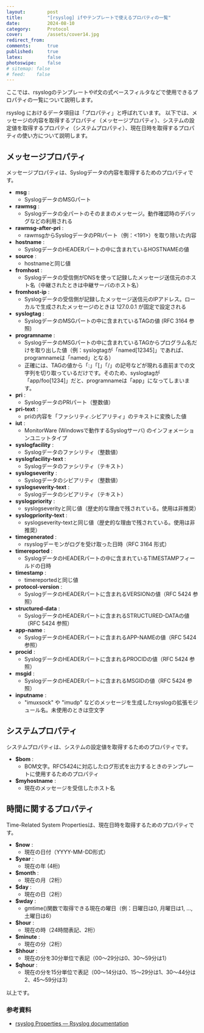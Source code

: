 ```yaml
---
layout:        post
title:         "[rsyslog] ifやテンプレートで使えるプロパティの一覧"
date:          2024-08-10
category:      Protocol
cover:         /assets/cover14.jpg
redirect_from:
comments:      true
published:     true
latex:         false
photoswipe:    false
# sitemap: false
# feed:    false
---
```


ここでは、rsyslogのテンプレートやif文の式ベースフィルタなどで使用できるプロパティの一覧について説明します。

rsyslog におけるデータ項目は「プロパティ」と呼ばれています。
以下では、メッセージの内容を取得するプロパティ（メッセージプロパティ）、システムの設定値を取得するプロパティ（システムプロパティ）、現在日時を取得するプロパティの使い方について説明します。

## メッセージプロパティ

メッセージプロパティは、Syslogデータの内容を取得するためのプロパティです。

- **msg** :
    - SyslogデータのMSGパート
- **rawmsg** :
    - Syslogデータの全パートのそのままのメッセージ。動作確認時のデバッグなどの利用される
- **rawmsg-after-pri** :
    - rawmsgからSyslogデータのPRIパート（例：\<191>）を取り除いた内容
- **hostname** :
    - SyslogデータのHEADERパートの中に含まれているHOSTNAMEの値
- **source** :
    - hostnameと同じ値
- **fromhost** :
    - Syslogデータの受信側がDNSを使って記録したメッセージ送信元のホスト名（中継されたときは中継サーバのホスト名）
- **fromhost-ip** :
    - Syslogデータの受信側が記録したメッセージ送信元のIPアドレス。ローカルで生成されたメッセージのときは 127.0.0.1 が固定で設定される
- **syslogtag** :
    - SyslogデータのMSGパートの中に含まれているTAGの値 (RFC 3164 参照)
- **programname** :
    - SyslogデータのMSGパートの中に含まれているTAGからプログラム名だけを取り出した値（例：syslogtagが「named[12345]」であれば、programnameは「named」となる）
    - 正確には、TAGの値から「:」「\[」「/」の記号などが現れる直前までの文字列を切り取っているだけです。そのため、syslogtagが「app/foo[1234]」だと、programnameは「app」になってしまいます。
- **pri** :
    - SyslogデータのPRIパート（整数値）
- **pri-text** :
    - priの内容を「ファシリティ.シビアリティ」のテキストに変換した値
- **iut** :
    - MonitorWare (Windowsで動作するSyslogサーバ) のインフォメーションユニットタイプ
- **syslogfacility** :
    - Syslogデータのファシリティ（整数値）
- **syslogfacility-text** :
    - Syslogデータのファシリティ（テキスト）
- **syslogseverity** :
    - Syslogデータのシビアリティ（整数値）
- **syslogseverity-text** :
    - Syslogデータのシビアリティ（テキスト）
- **syslogpriority** :
    - syslogseverityと同じ値（歴史的な理由で残されている。使用は非推奨）
- **syslogpriority-text** :
    - syslogseverity-textと同じ値（歴史的な理由で残されている。使用は非推奨）
- **timegenerated** :
    - rsyslogデーモンがログを受け取った日時（RFC 3164 形式）
- **timereported** :
    - SyslogデータのHEADERパートの中に含まれているTIMESTAMPフィールドの日時
- **timestamp** :
    - timereportedと同じ値
- **protocol-version** :
    - SyslogデータのHEADERパートに含まれるVERSIONの値（RFC 5424 参照）
- **structured-data** :
    - SyslogデータのHEADERパートに含まれるSTRUCTURED-DATAの値（RFC 5424 参照）
- **app-name** :
    - SyslogデータのHEADERパートに含まれるAPP-NAMEの値（RFC 5424 参照）
- **procid** :
    - SyslogデータのHEADERパートに含まれるPROCIDの値（RFC 5424 参照）
- **msgid** :
    - SyslogデータのHEADERパートに含まれるMSGIDの値（RFC 5424 参照）
- **inputname** :
    - "imuxsock" や "imudp" などのメッセージを生成したrsyslogの拡張モジュール名。未使用のときは空文字

## システムプロパティ

システムプロパティは、システムの設定値を取得するためのプロパティです。

- **$bom** :
    - BOM文字。RFC5424に対応したログ形式を出力するときのテンプレートに使用するためのプロパティ
- **$myhostname** :
    - 現在のメッセージを受信したホスト名

## 時間に関するプロパティ

Time-Related System Propertiesは、現在日時を取得するためのプロパティです。

- **$now** :
    - 現在の日付（YYYY-MM-DD形式）
- **$year** :
    - 現在の年 (4桁)
- **$month** :
    - 現在の月（2桁）
- **$day** :
    - 現在の日（2桁）
- **$wday** :
    - gmtime()関数で取得できる現在の曜日（例：日曜日は0, 月曜日は1, …, 土曜日は6）
- **$hour** :
    - 現在の時（24時間表記、2桁）
- **$minute** :
    - 現在の分（2桁）
- **$hhour** :
    - 現在の分を30分単位で表記（00〜29分は0、30〜59分は1）
- **$qhour** :
    - 現在の分を15分単位で表記（00〜14分は0、15〜29分は1、30〜44分は2、45〜59分は3）

以上です。

### 参考資料

- [rsyslog Properties — Rsyslog documentation](https://www.rsyslog.com/doc/configuration/properties.html)
